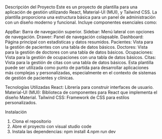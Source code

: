 Descripción del Proyecto
Este es un proyecto de plantilla para una aplicación de gestión utilizando React, Material-UI (MUI), y Tailwind CSS. La plantilla proporciona una estructura básica para un panel de administración con un diseño moderno y funcional. Incluye componentes esenciales como:

AppBar: Barra de navegación superior.
Sidebar: Menú lateral con opciones de navegación.
Drawer: Panel de navegación colapsable.
Dashboard: Página principal con estadísticas y datos resumidos.
Pacientes: Vista para la gestión de pacientes con una tabla de datos básicos.
Doctores: Vista para la gestión de doctores con una tabla de datos básicos.
Ocupaciones: Vista para la gestión de ocupaciones con una tabla de datos básicos.
Citas: Vista para la gestión de citas con una tabla de datos básicos.
Esta plantilla puede ser utilizada como punto de partida para desarrollar aplicaciones más complejas y personalizadas, especialmente en el contexto de sistemas de gestión de pacientes y clínicas.

Tecnologías Utilizadas
React: Librería para construir interfaces de usuario.
Material-UI (MUI): Biblioteca de componentes para React que implementa el diseño Material.
Tailwind CSS: Framework de CSS para estilos personalizados.

Instalación
1. Clona el repositorio
2. Abre el proyecto con visual studio code
3. Instala las dependencias: npm install
4.npm run dev



